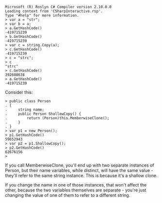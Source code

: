     Microsoft (R) Roslyn C# Compiler version 2.10.0.0
    Loading context from 'CSharpInteractive.rsp'.
    Type "#help" for more information.
    > var a = "str";
    > var b = a;
    > a.GetHashCode()
    -419715239
    > b.GetHashCode()
    -419715239
    > var c = string.Copy(a);
    > c.GetHashCode()
    -419715239
    > c = "strc";
    > c
    "strc"
    > c.GetHashCode()
    392608638
    > a.GetHashCode()
    -419715239

Consider this:

    > public class Person
    . {
    .     string name;
    .     public Person ShallowCopy() {
    .         return (Person)this.MemberwiseClone();
    .     }
    . }
    > var p1 = new Person();
    > p1.GetHashCode()
    59652943
    > var p2 = p1.ShallowCopy();
    > p2.GetHashCode()
    62676156
    > 

If you call MemberwiseClone, you'll end up with two separate instances of Person, but their name variables, while distinct, will have the same value - they'll refer to the same string instance. This is because it's a shallow clone.

If you change the name in one of those instances, that won't affect the other, because the two variables themselves are separate - you're just changing the value of one of them to refer to a different string.    
